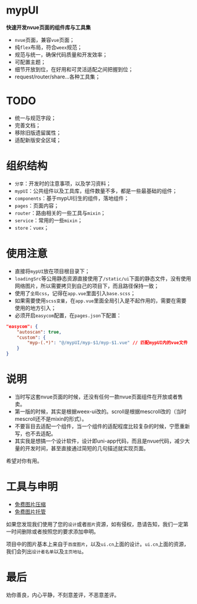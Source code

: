 # mypUI

**快速开发nvue页面的组件库与工具集**

- `nvue`页面，兼容`vue`页面；
- 纯`flex`布局，符合`weex`规范；
- 规范与统一，确保代码质量和开发效率；
- 可配置主题；
- 细节开放到位，在好用和可灵活适配之间把握到位；
- request/router/share...各种工具集；

# TODO
- 统一与规范字段；
- 完善文档；
- 移除旧版遗留属性；
- 适配新版安全区域；

# 组织结构
- `分享`：开发时的注意事项，以及学习资料；
- `mypUI`：公共组件以及工具库，组件数量不多，都是一些最基础的组件；
- `components`：基于mypUI衍生的组件，落地组件；
- `pages`：页面内容；
- `router`：路由相关的一些工具与`mixin`；
- `service`：常用的一些`mixin`；
- `store`：`vuex`；

# 使用注意

- 直接将`mypUI`放在项目根目录下；
- `loadingSrc`等公用静态资源直接使用了`/static/ui`下面的静态文件，没有使用网络图片，所以需要拷贝到自己的项目下，而且路径保持一致；
- 使用了`全局css`，记得在`app.vue`里面引入`base.scss`；
- 如果需要使用`scss变量`，在`app.vue`里面全局引入是不起作用的，需要在需要使用的地方引入；
- 必须开启`easycom`配置，在`pages.json`下配置：

```json
"easycom": {
	"autoscan": true,
	"custom": {
		"myp-(.*)": "@/mypUI/myp-$1/myp-$1.vue" // 匹配mypUI内的vue文件
	}
}
```

# 说明

- 当时写这套nvue页面的时候，还没有任何一款nvue页面组件在开放或者售卖。
- 第一版的时候，其实是根据weex-ui改的。scroll是根据mescroll改的（当时mescroll还不是mixin的形式）。
- 不要盲目去适配一个组件，当一个组件的适配程度比较复杂的时候，宁愿重新写，也不去适配。
- 其实我是想搞一个设计软件，设计即uni-app代码，而且是nvue代码，减少大量的开发时间，甚至直接通过简短的几句描述就实现页面。

希望对你有用。

# 工具与申明

- [免费图片压缩](https://tinypng.com/)
- [免费图片托管](https://img.wenhairu.com/)

如果您发现我们使用了您的`设计`或者`图片`资源，如有侵权，恳请告知，我们一定第一时间删除或者按照您的要求添加申明。

项目中的图片基本上来自于`百度图片`，以及`ui.cn`上面的设计。`ui.cn`上面的资源，我们会列出`设计者名单`以及`主页地址`。

# 最后

劝你善良，内心平静，不刻意差评，不恶意差评。
